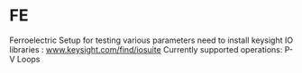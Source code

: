 # FE
 Ferroelectric Setup for testing various parameters
 need to install keysight IO libraries : www.keysight.com/find/iosuite
 Currently supported operations: P-V Loops
 
